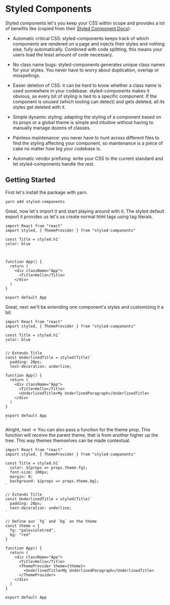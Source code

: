 # Styled Components

Styled components let's you keep your CSS within scope and provides a lot of benefits like (copied from their <a href="https://www.styled-components.com/docs/basics#motivation">Styled Component Docs</a>):

- Automatic critical CSS: styled-components keeps track of which components are rendered on a page and injects their styles and nothing else, fully automatically. Combined with code splitting, this means your users load the least amount of code necessary.

- No class name bugs: styled-components generates unique class names for your styles. You never have to worry about duplication, overlap or misspellings.

- Easier deletion of CSS: it can be hard to know whether a class name is used somewhere in your codebase. styled-components makes it obvious, as every bit of styling is tied to a specific component. If the component is unused (which tooling can detect) and gets deleted, all its styles get deleted with it.

- Simple dynamic styling: adapting the styling of a component based on its props or a global theme is simple and intuitive without having to manually manage dozens of classes.

- Painless maintenance: you never have to hunt across different files to find the styling affecting your component, so maintenance is a piece of cake no matter how big your codebase is.

- Automatic vendor prefixing: write your CSS to the current standard and let styled-components handle the rest.

## Getting Started

First let's install the package with yarn.

`yarn add styled-components`

Great, now let's import it and start playing around with it. The styled default export it provides us let's us create normal html tags using tag literals.

```
import React from "react"
import styled, { ThemeProvider } from "styled-components"

const Title = styled.h1`
color: blue
`


function App() {
  return (
    <div className="App">
      <Title>Hello</Title>
    </div>
  )
}

export default App
```

Great, next we'll be extending one component's styles and customizing it a bit.

```
import React from "react"
import styled, { ThemeProvider } from "styled-components"

const Title = styled.h1`
color: blue
`

// Extends Title
const UnderlinedTitle = styled(Title)`
  padding: 20px;
  text-decoration: underline;

function App() {
  return (
    <div className="App">
      <Title>Hello</Title>
      <UnderlinedTitle>My UnderlinedParagraph</UnderlinedTitle>
    </div>
  )
}

export default App
`
```

Alright, next -> You can also pass a function for the theme prop. This function will receive the parent theme, that is from another <ThemeProvider> higher up the tree. This way themes themselves can be made contextual.

```
import React from "react"
import styled, { ThemeProvider } from "styled-components"

const Title = styled.h1`
  color: ${props => props.theme.fg};
  font-size: 100px;
  margin: 0;
  background: ${props => props.theme.bg};
`

// Extends Title
const UnderlinedTitle = styled(Title)`
  padding: 20px;
  text-decoration: underline;
`

// Define our `fg` and `bg` on the theme
const theme = {
  fg: "palevioletred",
  bg: "red"
}

function App() {
  return (
    <div className="App">
      <Title>Hello</Title>
      <ThemeProvider theme={theme}>
        <UnderlinedTitle>My UnderlinedParagraph</UnderlinedTitle>
      </ThemeProvider>
    </div>
  )
}

export default App
```
